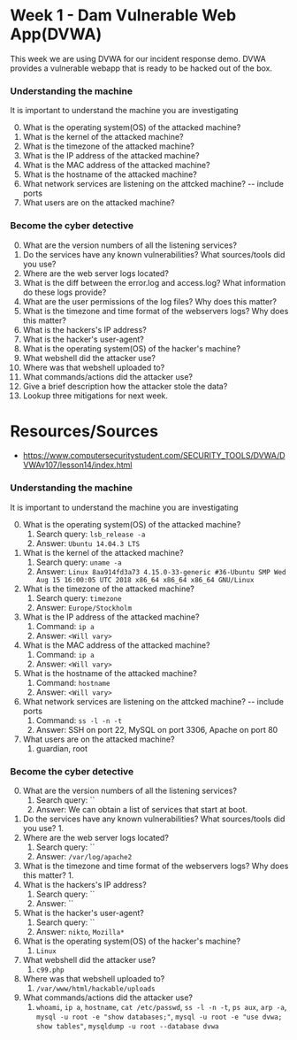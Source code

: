 # Week 1 - Dam Vulnerable Web App(DVWA)
This week we are using DVWA for our incident response demo. DVWA provides a vulnerable webapp that is ready to be hacked out of the box.



### Understanding the machine
It is important to understand the machine you are investigating

0. What is the operating system(OS) of the attacked machine?
0. What is the kernel of the attacked machine?
0. What is the timezone of the attacked machine?
0. What is the IP address of the attacked machine?
0. What is the MAC address of the attacked machine?
0. What is the hostname of the attacked machine?
0. What network services are listening on the attcked machine? -- include ports
0. What users are on the attacked machine?

### Become the cyber detective
0. What are the version numbers of all the listening services?
0. Do the services have any known vulnerabilities? What sources/tools did you use?
0. Where are the web server logs located?
0. What is the diff between the error.log and access.log? What information do these logs provide?
0. What are the user permissions of the log files? Why does this matter?
0. What is the timezone and time format of the webservers logs? Why does this matter?
0. What is the hackers's IP address?
0. What is the hacker's user-agent?
0. What is the operating system(OS) of the hacker's machine?
0. What webshell did the attacker use? 
0. Where was that webshell uploaded to?
0. What commands/actions did the attacker use?
0. Give a brief description how the attacker stole the data?
0. Lookup three mitigations for next week.

# Resources/Sources
* https://www.computersecuritystudent.com/SECURITY_TOOLS/DVWA/DVWAv107/lesson14/index.html

### Understanding the machine
It is important to understand the machine you are investigating

0. What is the operating system(OS) of the attacked machine?
    1. Search query: `lsb_release -a`
    1. Answer: `Ubuntu 14.04.3 LTS`
0. What is the kernel of the attacked machine?
    1. Search query: `uname -a`
    1. Answer: `Linux 8aa914fd3a73 4.15.0-33-generic #36-Ubuntu SMP Wed Aug 15 16:00:05 UTC 2018 x86_64 x86_64 x86_64 GNU/Linux`
0. What is the timezone of the attacked machine?
    1. Search query: `timezone`
    1. Answer: `Europe/Stockholm`
0. What is the IP address of the attacked machine?
    1. Command: `ip a`
    1. Answer: `<Will vary>`
0. What is the MAC address of the attacked machine?
    1. Command: `ip a`
    1. Answer: `<Will vary>`
0. What is the hostname of the attacked machine?
    1. Command: `hostname`
    1. Answer: `<Will vary>`
0. What network services are listening on the attcked machine? -- include ports
    1. Command: `ss -l -n -t`
    1. Answer: SSH on port 22, MySQL on port 3306, Apache on port 80
0. What users are on the attacked machine?
    1. guardian, root

### Become the cyber detective
0. What are the version numbers of all the listening services?
    1. Search query: ``
    1. Answer: We can obtain a list of services that start at boot.
0. Do the services have any known vulnerabilities? What sources/tools did you use?
    1. 
0. Where are the web server logs located?
    1. Search query: ``
    1. Answer: `/var/log/apache2`
0. What is the timezone and time format of the webservers logs? Why does this matter?
    1. 
0. What is the hackers's IP address?
    1. Search query: ``
    1. Answer: ``
0. What is the hacker's user-agent?
    1. Search query: ``
    1. Answer: `nikto`, `Mozilla*`
0. What is the operating system(OS) of the hacker's machine?
    1. `Linux`
0. What webshell did the attacker use? 
    1. `c99.php`
0. Where was that webshell uploaded to?
    1. `/var/www/html/hackable/uploads`
0. What commands/actions did the attacker use?
    1. `whoami`, `ip a`, `hostname`, `cat /etc/passwd`, `ss -l -n -t`, `ps aux`, `arp -a`, `mysql -u root -e "show databases;"`, `mysql -u root -e "use dvwa; show tables"`, `mysqldump -u root --database dvwa`